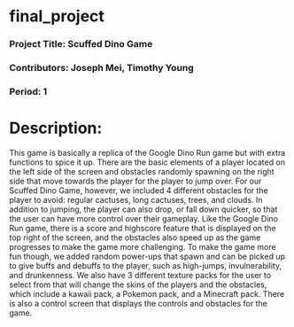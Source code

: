 # final_project
### Project Title: Scuffed Dino Game
### Contributors: Joseph Mei, Timothy Young
### Period: 1

# Description:
This game is basically a replica of the Google Dino Run game but with extra functions to spice it up. There are the basic elements of a player located on the left side of the screen and obstacles randomly spawning on the right side that move towards the player for the player to jump over. For our Scuffed Dino Game, however, we included 4 different obstacles for the player to avoid: regular cactuses,  long cactuses, trees, and clouds. In addition to jumping, the player can also drop, or fall down quicker, so that the user can have more control over their gameplay. Like the Google Dino Run game, there is a score and highscore feature that is displayed on the top right of the screen, and the obstacles also speed up as the game progresses to make the game more challenging. To make the game more fun though, we added random power-ups that spawn and can be picked up to give buffs and debuffs to the player, such as high-jumps, invulnerability, and drunkenness. We also have 3 different texture packs for the user to select from that will change the skins of the players and the obstacles, which include a kawaii pack, a Pokemon pack, and a Minecraft pack. There is also a control screen that displays the controls and obstacles for the game.

